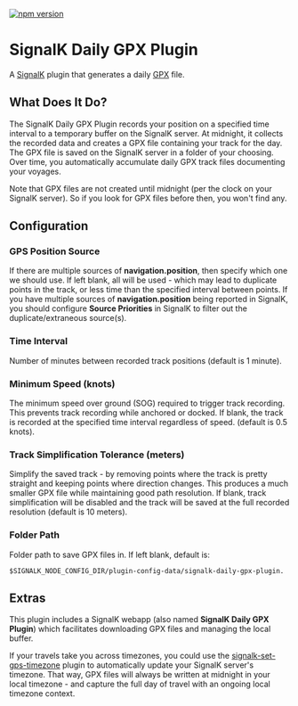 [![npm version](https://img.shields.io/npm/v/signalk-daily-gpx-plugin.svg)](https://www.npmjs.com/package/signalk-daily-gpx-plugin)

# SignalK Daily GPX Plugin

A [SignalK](https://signalk.org/) plugin that generates a daily [GPX](http://www.topografix.com/gpx.asp) file.

## What Does It Do?

The SignalK Daily GPX Plugin records your position on a specified time interval to a temporary buffer on the SignalK server. At midnight, it collects the recorded data and creates a GPX file containing your track for the day. The GPX file is saved on the SignalK server in a folder of your choosing. Over time, you automatically accumulate daily GPX track files documenting your voyages.

Note that GPX files are not created until midnight (per the clock on your SignalK server). So if you look for GPX files before then, you won't find any.

## Configuration

### GPS Position Source

If there are multiple sources of **navigation.position**, then specify which one we should use. If left blank, all will be used - which may lead to duplicate points in the track, or less time than the specified interval between points. If you have multiple sources of **navigation.position** being reported in SignalK, you should configure **Source Priorities** in SignalK to filter out the duplicate/extraneous source(s).

### Time Interval

Number of minutes between recorded track positions (default is 1 minute).

### Minimum Speed (knots)

The minimum speed over ground (SOG) required to trigger track recording. This prevents track recording while anchored or docked. If blank, the track 
is recorded at the specified time interval regardless of speed. (default is 0.5 knots).

### Track Simplification Tolerance (meters)

Simplify the saved track - by removing points where the track is pretty straight and keeping points where direction changes. This produces a much 
smaller GPX file while maintaining good path resolution. If blank, track simplification will be disabled and the track will be saved at the full 
recorded resolution (default is 10 meters).

### Folder Path

Folder path to save GPX files in. If left blank, default is:

    $SIGNALK_NODE_CONFIG_DIR/plugin-config-data/signalk-daily-gpx-plugin.

## Extras

This plugin includes a SignalK webapp (also named **SignalK Daily GPX Plugin**) which facilitates downloading GPX files and managing the local buffer.

If your travels take you across timezones, you could use the [signalk-set-gps-timezone](https://github.com/hoeken/signalk-set-gps-timezone) plugin to automatically update your SignalK server's timezone. That way, GPX files will always be written at midnight in your local timezone - and capture the full day of travel with an ongoing local timezone context.
